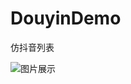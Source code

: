 # DouyinDemo
仿抖音列表


![图片展示](https://github.com/xiangxiongfly/DouyinDemo/blob/master/img/douyin.gif?raw=true)



